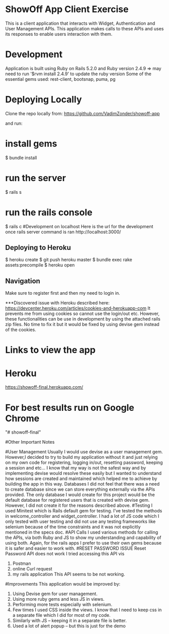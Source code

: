 # ShowOff App Client Exercise

This is a client application that interacts with Widget, Authentication and User Management APIs.
This application makes calls to these APIs and uses its responses to enable users interaction with them. 

# Development
Application is built using Ruby on Rails 5.2.0 and Ruby version 2.4.9
=> may need to run '$rvm install 2.4.9' to update the ruby version
Some of the essential gems used: rest-client, bootsnap, puma, pg

# Deploying Locally
Clone the repo locally from:
https://github.com/VadimZonder/showoff-app

and run:

# install gems
$ bundle install

# run the server
$ rails s

# run the rails console
$ rails c
#Development on localhost
Here is the url for the development once rails server command is ran
http://localhost:3000/



## Deploying to Heroku

$ heroku create
$ git push heroku master
$ bundle exec rake assets:precompile
$ heroku open
 

## Navigation
Make sure to register first and then my need to login in.

***Discovered issue with Heroku described here:
https://devcenter.heroku.com/articles/cookies-and-herokuapp-com
It prevents me from using cookies so cannot use the login/out etc. However, these functionalities can be use in development by using the attached rails zip files. No time to fix it but it would be fixed by using devise gem instead of the cookies.

# Links to view the app
# Heroku
https://showoff-final.herokuapp.com/

# For best results run on Google Chrome

"# showoff-final" 


#Other Important Notes

#User Management
Usually I would use devise as a user management gem. However,I decided to try to build my application without it and just relying on my own code for registering, logging in/out, resetting password, keeping a session and etc… I know that my way is not the safest way and by implementing devise would resolve these easily but I wanted to understand how sessions are created and maintained which helped me to achieve by building the app in this way.
Databases
I did not feel that there was a need to create database since we can store everything externally via the APIs provided. The only database I would create for this project would be the default database for registered users that is created with devise gem. However, I did not create it for the reasons described above.
#Testing
I used Minitest which is Rails default gem for testing.
I’ve tested the methods in welcome_controller and widget_controller.
I had a lot of JS code which I only tested with user testing and did not use any testing frameworks like selenium because of the time constraints and it was not explicitly mentioned in the specs doc.
#API Calls
I used various methods for calling the APIs, via both Ruby and JS to show my understanding and capability of using both. Again, for the rails apps I prefer to use their own gems because it is safer and easier to work with.
#RESET PASSWORD ISSUE
Reset Password API does not work
I tried accessing this API vis
1.	Postman
2.	online Curl request
3.	my rails application
This API seems to be not working.

#Improvements
This application would be improved by:
1.	Using Devise gem for user management.
2.	Using more ruby gems and less JS in views.
3.	Performing more tests especially with selenium.
4.	Few times I used CSS inside the views. I know that I need to keep css in a separate file which I did for most of my code.
5.	Similarly with JS – keeping it in a separate file is better.
6.	Used a lot of alert popup – but this is just for the demo

